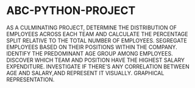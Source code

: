 # ABC-PYTHON-PROJECT
AS A CULMINATING PROJECT,
DETERMINE THE DISTRIBUTION OF EMPLOYEES ACROSS EACH TEAM AND CALCULATE THE PERCENTAGE SPLIT RELATIVE TO THE TOTAL NUMBER OF EMPLOYEES.
SEGREGATE EMPLOYEES BASED ON THEIR POSITIONS WITHIN THE COMPANY.
IDENTIFY THE PREDOMINANT AGE GROUP AMONG EMPLOYEES.
DISCOVER WHICH TEAM AND POSITION HAVE THE HIGHEST SALARY EXPENDITURE.
INVESTIGATE IF THERE'S ANY CORRELATION BETWEEN AGE AND SALARY,AND REPRESENT IT VISUALLY.
GRAPHICAL REPRESENTATION.
